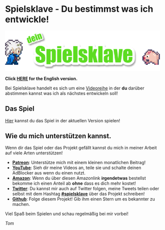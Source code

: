 # Spielsklave - Du bestimmst was ich entwickle!

![Logo](img/md_logo.png)

**Click [HERE](README.en.md) for the English version.**

Bei Spielsklave handelt es sich um eine [Videoreihe](https://www.youtube.com/playlist?list=PL1td_Fr5vMGNqmdJOfnxDPKo_nO87Rs47) in der **du** darüber abstimmen kannst was ich als nächstes entwickeln soll!

## Das Spiel

[Hier](https://letsgamedev.github.io/spielsklave/) kannst du das Spiel in der aktuellen Version spielen!

## Wie du mich unterstützen kannst.
Wenn dir das Spiel oder das Projekt gefällt kannst du mich in meiner Arbeit auf viele Arten unterstützen!  
- **[Patreon](https://www.patreon.com/letsgamedev)**: Unterstütze mich mit einem kleinen monatlichen Beitrag!  
- **[YouTube](https://www.youtube.com/letsgamedev)**: Sieh dir meine Videos an, teile sie und schalte deinen AdBlocker aus wenn du einen nutzt.  
- **[Amazon](http://amzn.to/2kMJINJ)**: Wenn du über diesen Amazonlink **irgendetwas** bestellst bekomme ich einen Anteil ab **ohne** dass es dich mehr kostet!  
- **[Twitter](https://twitter.com/letsgamedev)**: Du kannst mir auch auf Twitter folgen, meine Tweets teilen oder selbst mit dem Hashtag **[#spielsklave](https://twitter.com/hashtag/spielsklave)** über das Projekt schreiben!  
- **[Github](https://github.com/letsgamedev/spielsklave)**: Folge diesem Projekt! Gib ihm einen Stern um es bekannter zu machen.

Viel Spaß beim Spielen und schau regelmäßig bei mir vorbei!

*Tom*
